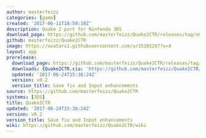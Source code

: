 ```yaml
---
author: masterfeizz
categories: [game]
created: '2017-06-11T18:50:18Z'
description: Quake 2 port for Nintendo 3DS
download_page: https://github.com/masterfeizz/Quake2CTR/releases/tag/v0.2
github: masterfeizz/Quake2CTR
image: https://avatars1.githubusercontent.com/u/15205297?v=4
layout: app
prerelease:
  download_page: https://github.com/masterfeizz/Quake2CTR/releases/tag/v0.2
  downloads: {Quake2CTR.cia: 'https://github.com/masterfeizz/Quake2CTR/releases/download/v0.2/Quake2CTR.cia'}
  updated: '2017-06-24T15:36:24Z'
  version: v0.2
  version_title: Save fix and Input enhancements
source: https://github.com/masterfeizz/Quake2CTR
systems: [3DS]
title: Quake2CTR
updated: '2017-06-24T15:36:24Z'
version: v0.2
version_title: Save fix and Input enhancements
wiki: https://github.com/masterfeizz/Quake2CTR/wiki
---
```

